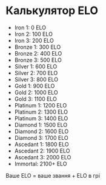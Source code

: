 # Калькулятор ELO
- Iron 1: 0 ELO
- Iron 2: 100 ELO
- Iron 3: 200 ELO
- Bronze 1: 300 ELO
- Bronze 2: 400 ELO
- Bronze 3: 500 ELO
- Silver 1: 600 ELO
- Silver 2: 700 ELO
- Silver 3: 800 ELO
- Gold 1: 900 ELO
- Gold 2: 1000 ELO
- Gold 3: 1100 ELO
- Platinum 1: 1200 ELO
- Platinum 2: 1300 ELO
- Platinum 3: 1400 ELO
- Diamond 1: 1500 ELO
- Diamond 2: 1600 ELO
- Diamond 3: 1700 ELO
- Ascedant 1: 1800 ELO
- Ascedant 2: 1900 ELO
- Ascedant 3: 2000 ELO
- Immortal: 2100+ ELO

Ваше ELO = ваше звання + ELO в грі

